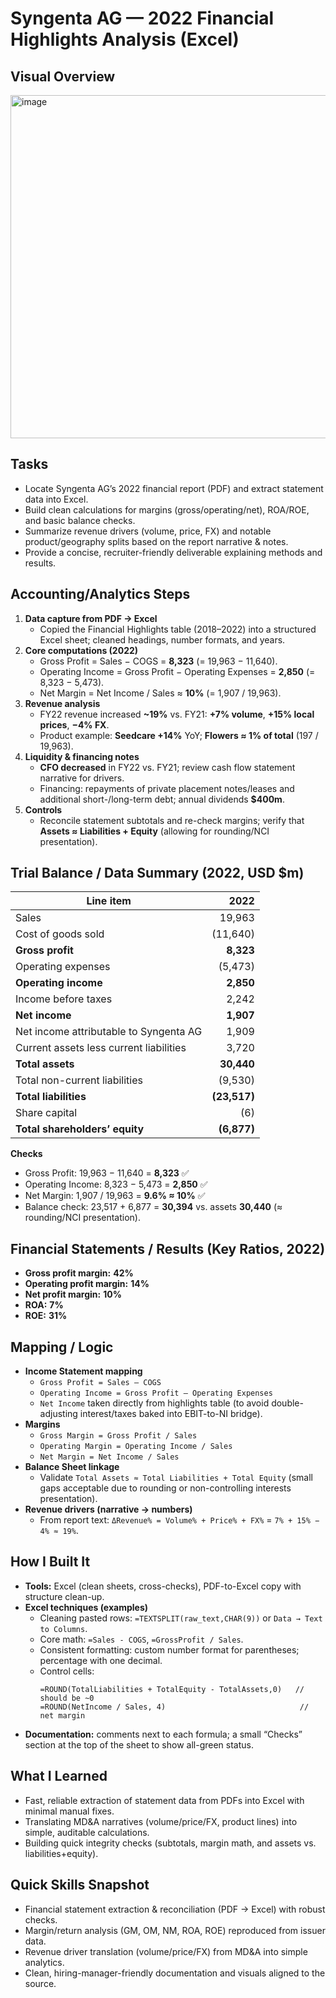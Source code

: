 # Syngenta AG — 2022 Financial Highlights Analysis (Excel)

## Visual Overview
<img width="740" height="549" alt="image" src="https://github.com/user-attachments/assets/e4d8fecf-645e-4c1c-af76-7c08e1aee583" />



## Tasks
- Locate Syngenta AG’s 2022 financial report (PDF) and extract statement data into Excel.
- Build clean calculations for margins (gross/operating/net), ROA/ROE, and basic balance checks.  
- Summarize revenue drivers (volume, price, FX) and notable product/geography splits based on the report narrative & notes.
- Provide a concise, recruiter-friendly deliverable explaining methods and results.

## Accounting/Analytics Steps
1. **Data capture from PDF → Excel**  
   - Copied the Financial Highlights table (2018–2022) into a structured Excel sheet; cleaned headings, number formats, and years.
2. **Core computations (2022)**  
   - Gross Profit = Sales − COGS = **8,323** (= 19,963 − 11,640).  
   - Operating Income = Gross Profit − Operating Expenses = **2,850** (= 8,323 − 5,473).  
   - Net Margin = Net Income / Sales ≈ **10%** (= 1,907 / 19,963).  
3. **Revenue analysis**  
   - FY22 revenue increased **~19%** vs. FY21: **+7% volume**, **+15% local prices**, **−4% FX**. 
   - Product example: **Seedcare +14%** YoY; **Flowers ≈ 1% of total** (197 / 19,963).
4. **Liquidity & financing notes**  
   - **CFO decreased** in FY22 vs. FY21; review cash flow statement narrative for drivers. 
   - Financing: repayments of private placement notes/leases and additional short-/long-term debt; annual dividends **$400m**. 
5. **Controls**  
   - Reconcile statement subtotals and re-check margins; verify that **Assets ≈ Liabilities + Equity** (allowing for rounding/NCI presentation).

## Trial Balance / Data Summary (2022, USD $m)

| Line item                                   | 2022 |
|---|---:|
| Sales                                       | 19,963 |
| Cost of goods sold                          | (11,640) |
| **Gross profit**                            | **8,323** |
| Operating expenses                          | (5,473) |
| **Operating income**                        | **2,850** |
| Income before taxes                         | 2,242 |
| **Net income**                              | **1,907** |
| Net income attributable to Syngenta AG      | 1,909 |
| Current assets less current liabilities      | 3,720 |
| **Total assets**                             | **30,440** |
| Total non-current liabilities               | (9,530) |
| **Total liabilities**                        | **(23,517)** |
| Share capital                               | (6) |
| **Total shareholders’ equity**               | **(6,877)** |

**Checks**
- Gross Profit: 19,963 − 11,640 = **8,323** ✅  
- Operating Income: 8,323 − 5,473 = **2,850** ✅  
- Net Margin: 1,907 / 19,963 = **9.6% ≈ 10%** ✅  
- Balance check: 23,517 + 6,877 = **30,394** vs. assets **30,440** (≈ rounding/NCI presentation).  

## Financial Statements / Results (Key Ratios, 2022)
- **Gross profit margin:** **42%**  
- **Operating profit margin:** **14%**  
- **Net profit margin:** **10%**  
- **ROA:** **7%**  
- **ROE:** **31%**  


## Mapping / Logic
- **Income Statement mapping**
  - `Gross Profit = Sales – COGS`
  - `Operating Income = Gross Profit – Operating Expenses`
  - `Net Income` taken directly from highlights table (to avoid double-adjusting interest/taxes baked into EBIT-to-NI bridge).
- **Margins**
  - `Gross Margin = Gross Profit / Sales`
  - `Operating Margin = Operating Income / Sales`
  - `Net Margin = Net Income / Sales`
- **Balance Sheet linkage**
  - Validate `Total Assets ≈ Total Liabilities + Total Equity` (small gaps acceptable due to rounding or non-controlling interests presentation).
- **Revenue drivers (narrative → numbers)**
  - From report text: `ΔRevenue% = Volume% + Price% + FX%` = `7% + 15% − 4% ≈ 19%`.

## How I Built It
- **Tools:** Excel (clean sheets, cross-checks), PDF-to-Excel copy with structure clean-up.
- **Excel techniques (examples)**  
  - Cleaning pasted rows: `=TEXTSPLIT(raw_text,CHAR(9))` or `Data → Text to Columns`.  
  - Core math: `=Sales - COGS`, `=GrossProfit / Sales`.  
  - Consistent formatting: custom number format for parentheses; percentage with one decimal.  
  - Control cells:  
    ```excel
    =ROUND(TotalLiabilities + TotalEquity - TotalAssets,0)   // should be ~0
    =ROUND(NetIncome / Sales, 4)                              // net margin
    ```
- **Documentation:** comments next to each formula; a small “Checks” section at the top of the sheet to show all-green status.

## What I Learned
- Fast, reliable extraction of statement data from PDFs into Excel with minimal manual fixes.
- Translating MD&A narratives (volume/price/FX, product lines) into simple, auditable calculations.
- Building quick integrity checks (subtotals, margin math, and assets vs. liabilities+equity).


## Quick Skills Snapshot
- Financial statement extraction & reconciliation (PDF → Excel) with robust checks. 
- Margin/return analysis (GM, OM, NM, ROA, ROE) reproduced from issuer data.  
- Revenue driver translation (volume/price/FX) from MD&A into simple analytics.  
- Clean, hiring-manager-friendly documentation and visuals aligned to the source.

